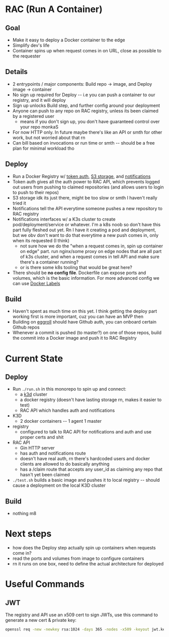 

# RAC (Run A Container)
## Goal
 - Make it easy to deploy a Docker container to the edge
 - Simplify dev's life
 - Container spins up when request comes in on URL, close as possible to the requester
## Details
 - 2 entrypoints / major components: Build repo -> image, and Deploy image -> container
 - No sign up required for Deploy -- i.e you can push a container to our registry, and it will deploy
 - Sign up unlocks Build step, and further config around your deployment
 - Anyone can push to any repo on RAC registry, unless its been claimed by a registered user
	 - means if you don't sign up, you don't have guaranteed control over your repo monkaS
- For now HTTP only. In future maybe there's like an API or smth for other work, but not worried about that rn
- Can bill based on invocations or run time or smth -- should be a free plan for minimal workload tho
## Deploy
 - Run a Docker Registry w/ [token auth](https://docs.docker.com/registry/spec/auth/token/), [S3 storage](https://docs.docker.com/registry/storage-drivers/s3/), and [notifications](https://docs.docker.com/registry/notifications/)
 - Token auth gives all the auth power to RAC API, which prevents logged out users from pushing to claimed repositories (and allows users to login to push to their repos)
 - S3 storage idk its just there, might be too slow or smth I haven't really tried it
 - Notifications tell the API everytime someone pushes a new repository to RAC registry
 - Notifications interfaces w/ a K3s cluster to create pod/deployment/service or whatever. I'm a k8s noob so don't have this part fully fleshed out yet. Rn I have it creating a pod and deployment, but we obv don't want to do that everytime a new push comes in, only when its requested (I think)
	 - not sure how we do the "when a request comes in, spin up container on edge" part. run nginx/some proxy on edge nodes that are all part of k3s cluster, and when a request comes in tell API and make sure there's a container running?
	 - or is there some k8s tooling that would be great here?
- There should be **no config file**. Dockerfile can expose ports and volumes, which is the basic information. For more advanced config we can use [Docker Labels](https://docs.docker.com/config/labels-custom-metadata/) 

## Build
 - Haven't spent as much time on this yet. I think getting the deploy part working first is more important, cuz you can have an MVP then
 - Building on [eggroll](https://github.com/zzh8829/eggroll) should have Github auth, you can onboard certain Github repos
 - Whenever a commit is pushed (to master?) on one of those repos, build the commit into a Docker image and push it to RAC Registry

# Current State
## Deploy
- Run `./run.sh` in this monorepo to spin up and connect:
	- a [k3d](https://docs.docker.com/config/labels-custom-metadata/) cluster
	- a docker registry (doesn't have lasting storage rn, makes it easier to test)
	- RAC API which handles auth and notifications
- K3D 
	- 2 docker containers -- 1 agent 1 master
- registry
	- configured to talk to RAC API for notifications and auth and use proper certs and shit
- RAC API
	- Gin HTTP server
	- has auth and notifications route
	- doesn't have real auth, rn there's hardcoded users and docker clients are allowed to do basically anything
	- has a /claim route that accepts any user_id as claiming any repo that hasn't yet been claimed
- `./test.sh` builds a basic image and pushes it to local registry -- should cause a deployment on the local K3D cluster
## Build
- nothing m8
# Next steps
- how does the Deploy step actually spin up containers when requests come in?
- read the ports and volumes from image to configure containers
-  rn it runs on one box, need to define the actual architecture for deployed
# Useful Commands
## JWT
The registry and API use an x509 cert to sign JWTs, use this command to generate a new cert & private key:
```bash
openssl req -new -newkey rsa:1024 -days 365 -nodes -x509 -keyout jwt.key -out jwt.cert
```
